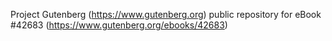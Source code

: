 Project Gutenberg (https://www.gutenberg.org) public repository for eBook #42683 (https://www.gutenberg.org/ebooks/42683)

